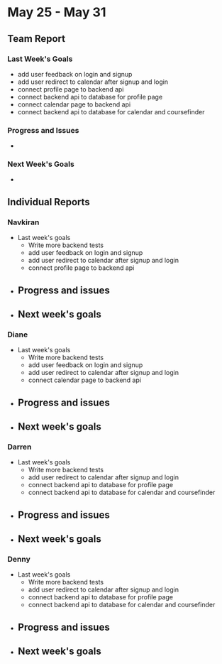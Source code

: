 # May 25 - May 31
## Team Report
### Last Week's Goals
- add user feedback on login and signup
- add user redirect to calendar after signup and login
- connect profile page to backend api
- connect backend api to database for profile page
- connect calendar page to backend api
- connect backend api to database for calendar and coursefinder
### Progress and Issues
- 
### Next Week's Goals
- 

## Individual Reports
### Navkiran
- Last week's goals
  - Write more backend tests
  - add user feedback on login and signup
  - add user redirect to calendar after signup and login
  - connect profile page to backend api
- Progress and issues
  - 
- Next week's goals
  - 

### Diane
- Last week's goals
  - Write more backend tests
  - add user feedback on login and signup
  - add user redirect to calendar after signup and login
  - connect calendar page to backend api
- Progress and issues
  - 
- Next week's goals
  - 

### Darren
- Last week's goals
  - Write more backend tests
  - add user redirect to calendar after signup and login
  - connect backend api to database for profile page
  - connect backend api to database for calendar and coursefinder
- Progress and issues
  - 
- Next week's goals
  - 

### Denny
- Last week's goals
  - Write more backend tests
  - add user redirect to calendar after signup and login
  - connect backend api to database for profile page
  - connect backend api to database for calendar and coursefinder
- Progress and issues
  - 
- Next week's goals
  - 
